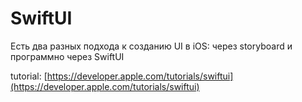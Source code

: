 # SwiftUI

Есть два разных подхода к созданию UI в iOS: через storyboard и программно через SwiftUI

tutorial: [https://developer.apple.com/tutorials/swiftui](https://developer.apple.com/tutorials/swiftui)
